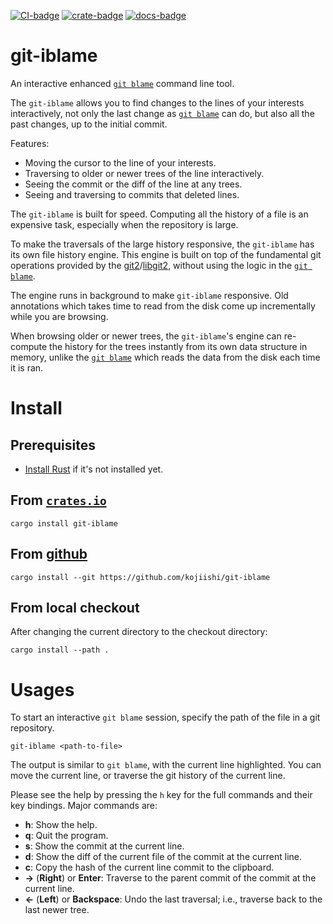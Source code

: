 [![CI-badge]][CI]
[![crate-badge]][crate]
[![docs-badge]][docs]

[CI-badge]: https://github.com/kojiishi/git-iblame/actions/workflows/rust-ci.yml/badge.svg
[CI]: https://github.com/kojiishi/git-iblame/actions/workflows/rust-ci.yml
[crate-badge]: https://img.shields.io/crates/v/git-iblame.svg
[crate]: https://crates.io/crates/git-iblame
[docs-badge]: https://docs.rs/git-iblame/badge.svg
[docs]: https://docs.rs/git-iblame/

# git-iblame

An interactive enhanced [`git blame`] command line tool.

The `git-iblame` allows you to find
changes to the lines of your interests interactively,
not only the last change as [`git blame`] can do,
but also all the past changes,
up to the initial commit.

Features:

* Moving the cursor to the line of your interests.
* Traversing to older or newer trees of the line interactively.
* Seeing the commit or the diff of the line at any trees.
* Seeing and traversing to commits that deleted lines.

The `git-iblame` is built for speed.
Computing all the history of a file is an expensive task,
especially when the repository is large.

To make the traversals of the large history responsive,
the `git-iblame` has its own file history engine.
This engine is built on top of the fundamental git operations
provided by the [git2]/[libgit2],
without using the logic in the [`git blame`].

The engine runs in background to make `git-iblame` responsive.
Old annotations which takes time to read from the disk
come up incrementally while you are browsing.

When browsing older or newer trees, the `git-iblame`'s engine
can re-compute the history for the trees instantly
from its own data structure in memory,
unlike the [`git blame`] which
reads the data from the disk each time it is ran.

[`git blame`]: https://git-scm.com/docs/git-blame
[git2]: https://docs.rs/git2/latest/git2/
[libgit2]: https://libgit2.org/

# Install

## Prerequisites

* [Install Rust] if it's not installed yet.

[install Rust]: https://rustup.rs/

## From [`crates.io`][crate]

```shell-session
cargo install git-iblame
```

## From [github]

```shell-session
cargo install --git https://github.com/kojiishi/git-iblame
```

[github]: https://github.com/kojiishi/git-iblame

## From local checkout

After changing the current directory to the checkout directory:
```shell-session
cargo install --path .
```

# Usages

To start an interactive `git blame` session,
specify the path of the file in a git repository.
```shell-session
git-iblame <path-to-file>
```

The output is similar to `git blame`,
with the current line highlighted.
You can move the current line,
or traverse the git history of the current line.

Please see the help by pressing the `h` key
for the full commands and their key bindings.
Major commands are:
* **h**: Show the help.
* **q**: Quit the program.
* **s**: Show the commit at the current line.
* **d**: Show the diff of the current file of the commit at the current line.
* **c**: Copy the hash of the current line commit to the clipboard.
* **→** (**Right**) or **Enter**: Traverse to the parent commit of the commit at the current line.
* **←** (**Left**) or **Backspace**: Undo the last traversal;
  i.e., traverse back to the last newer tree.
